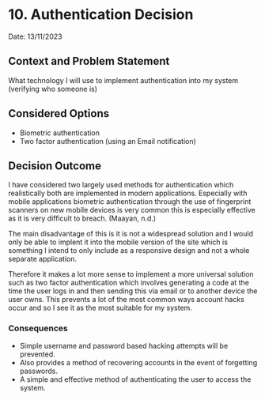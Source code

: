 # 10. Authentication Decision
Date: 13/11/2023
## Context and Problem Statement

What technology I will use to implement authentication into my system (verifying who someone is)

## Considered Options

* Biometric authentication
* Two factor authentication (using an Email notification)

## Decision Outcome

I have considered two largely used methods for authentication which realistically both are implemented in modern applications. Especially with mobile applications biometric authentication through the use of fingerprint scanners on new mobile devices is very common this is especially effective as it is very difficult to breach. (Maayan, n.d.)

The main disadvantage of this is it is not a widespread solution and I would only be able to implent it into the mobile version of the site which is something I intend to only include as a responsive design and not a whole separate application.

Therefore it makes a lot more sense to implement a more universal solution such as two factor authentication which involves generating a code at the time the user logs in and then sending this via email or to another device the user owns. This prevents a lot of the most common ways account hacks occur and so I see it as the most suitable for my system. 

### Consequences

* Simple username and password based hacking attempts will be prevented.
* Also provides a method of recovering accounts in the event of forgetting passwords.
* A simple and effective method of authenticating the user to access the system.
